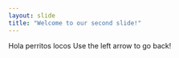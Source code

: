 ```yaml
---
layout: slide
title: "Welcome to our second slide!"
---
```

Hola perritos locos
Use the left arrow to go back!
